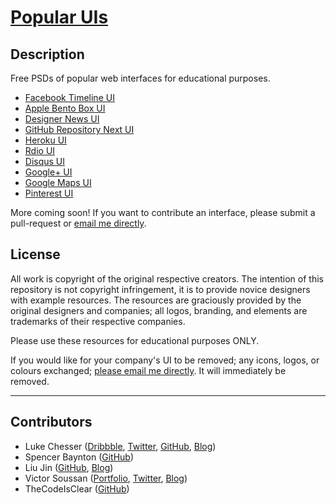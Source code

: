 # [Popular UIs](http://lukechesser.github.io/Popular-UIs/)

## Description

Free PSDs of popular web interfaces for educational purposes.

- [Facebook Timeline UI](http://imlk.me/16DQ7hr)
- [Apple Bento Box UI](http://imlk.me/12pGQbn)
- [Designer News UI](http://imlk.me/13kcy6L)
- [GitHub Repository Next UI](http://imlk.me/17B56Zb)
- [Heroku UI](http://imlk.me/11AKed4)
- [Rdio UI](http://imlk.me/14L1Lnl)
- [Disqus UI](http://imlk.me/13tDYFa)
- [Google+ UI](http://imlk.me/165XyL3)
- [Google Maps UI](http://imlk.me/1gSUXfc)
- [Pinterest UI](http://imlk.me/1cQOUVp)

More coming soon! If you want to contribute an interface, please submit a pull-request or [email me directly](mailto:luke@ooomf.com).

## License

All work is copyright of the original respective creators. The intention of this repository is not copyright infringement, it is to provide novice designers with example resources. The resources are graciously provided by the original designers and companies; all logos, branding, and elements are trademarks of their respective companies.

Please use these resources for educational purposes ONLY.

If you would like for your company's UI to be removed; any icons, logos, or colours exchanged; [please email me directly](mailto:luke.chesser@me.com). It will immediately be removed.

<hr>

## Contributors
- Luke Chesser ([Dribbble](http://dribbble.com/lukechesser), [Twitter](https://twitter.com/lukechesser), [GitHub](https://github.com/lukechesser), [Blog](http://imluke.me/))
- Spencer Baynton ([GitHub](https://github.com/spencerbaynton))
- Liu Jin ([GitHub](https://github.com/coolzilj), [Blog](http://liujin.me/blog/))
- Victor Soussan ([Portfolio](http://signaleticgeometric.fr/), [Twitter](https://twitter.com/victorsoussan), [Blog](http://signaletic.tumblr.com/))
- TheCodeIsClear ([GitHub](https://github.com/thecodeisclear))